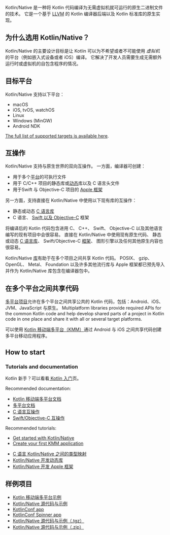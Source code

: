 [//]: # (title: Kotlin 原生)

Kotlin/Native 是一种将 Kotlin 代码编译为无需虚拟机就可运行的原生二进制文件的技术。
它是一个基于 [LLVM](https://llvm.org/) 的 Kotlin 编译器后端以及 Kotlin 标准库的原生实现<!--
-->。

## 为什么选用 Kotlin/Native？

Kotlin/Native 的主要设计目标是让 Kotlin 可以为不希望或者不可能使用 *虚拟机* 的平台<!--
-->（例如嵌入式设备或者 iOS）编译。
它解决了开发人员需要生成<!--
-->无需额外运行时或虚拟机的自包含程序的情况。

## 目标平台

Kotlin/Native 支持以下平台：
   * macOS
   * iOS, tvOS, watchOS
   * Linux
   * Windows (MinGW)
   * Android NDK

[The full list of supported targets is available here](mpp-supported-platforms.md).


## 互操作

Kotlin/Native 支持与原生世界的双向互操作。
一方面，编译器可创建：
* 用于多个[平台](#目标平台)的可执行文件
* 用于 C/C++ 项目的静态库或[动态](native-dynamic-libraries.md)库以及 C 语言头文件
* 用于Swift 与 Objective-C 项目的 [Apple 框架](apple-framework.md)

另一方面，支持直接在 Kotlin/Native 中使用以下现有库<!--
-->的互操作：
* 静态或动态 [C 语言库](native-c-interop.md)
* C 语言、 [Swift 以及 Objective-C](native-objc-interop.md) 框架

将编译后的 Kotlin 代码包含进<!--
-->用 C、 C++、 Swift、 Objective-C 以及其他语言编写的现有项目中会很容易。
直接在 Kotlin/Native 中使用现有原生代码、
静态或动态 [C 语言库](native-c-interop.md)、
Swift/Objective-C [框架](native-objc-interop.md)、
图形引擎以及任何其他原生内容也很容易。

Kotlin/Native [库](native-platform-libs.md)有助于在多个项目之间共享 Kotlin
代码。
POSIX、 gzip、 OpenGL、 Metal、 Foundation 以及许多其他流行库与
Apple 框架都已预先导入并作为 Kotlin/Native 库包含在编译器包中。

## 在多个平台之间共享代码

[多平台项目](multiplatform.md)允许在多个平台之间共享公共的 Kotlin 代码，包括：Android、iOS、JVM、JavaScript 与原生。
Multiplatform libraries provide required APIs for the common Kotlin code and help develop shared parts of a project in
Kotlin code in one place and share it with all or several target platforms.

可以使用 [Kotlin 移动端多平台（KMM）](https://kotlinlang.org/lp/mobile/)通过 Android 与 iOS 之间共享代码创建多平台移动应用程序。

## How to start

### Tutorials and documentation

Kotlin 新手？可以看看[ Kotlin 入门](getting-started.md)页。

Recommended documentation: 
- [Kotlin 移动端多平台文档](kmm-getting-started.md)
- [多平台文档](mpp-intro.md)
- [C 语言互操作](native-c-interop.md)
- [Swift/Objective-C 互操作](native-objc-interop.md)

Recommended tutorials:
* [Get started with Kotlin/Native](native-get-started.md)
* [Create your first KMM application](kmm-create-first-app.md)
- [C 语言 Kotlin/Native 之间的类型映射](mapping-primitive-data-types-from-c.md)
- [Kotlin/Native 开发动态库](native-dynamic-libraries.md)
- [Kotlin/Native 开发 Apple 框架](apple-framework.md)

## 样例项目

* [Kotlin 移动端多平台示例](kmm-samples.md)
* [Kotlin/Native 源代码与示例](https://github.com/JetBrains/kotlin/tree/master/kotlin-native/samples) 
* [KotlinConf app](https://github.com/JetBrains/kotlinconf-app) 
* [KotlinConf Spinner app](https://github.com/jetbrains/kotlinconf-spinner)
* [Kotlin/Native 源代码与示例（.tgz）](https://download.jetbrains.com/kotlin/native/kotlin-native-samples-1.0.1.tar.gz)
* [Kotlin/Native 源代码与示例（.zip）](https://download.jetbrains.com/kotlin/native/kotlin-native-samples-1.0.1.zip)



